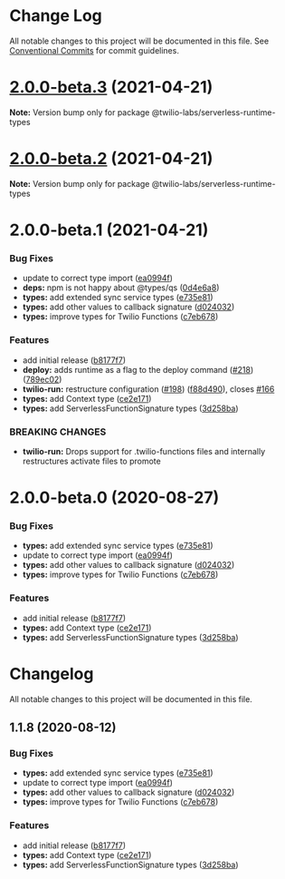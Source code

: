 # Change Log

All notable changes to this project will be documented in this file.
See [Conventional Commits](https://conventionalcommits.org) for commit guidelines.

# [2.0.0-beta.3](https://github.com/twilio-labs/serverless-toolkit/compare/@twilio-labs/serverless-runtime-types@2.0.0-beta.2...@twilio-labs/serverless-runtime-types@2.0.0-beta.3) (2021-04-21)

**Note:** Version bump only for package @twilio-labs/serverless-runtime-types





# [2.0.0-beta.2](https://github.com/twilio-labs/serverless-toolkit/compare/@twilio-labs/serverless-runtime-types@2.0.0-beta.1...@twilio-labs/serverless-runtime-types@2.0.0-beta.2) (2021-04-21)

**Note:** Version bump only for package @twilio-labs/serverless-runtime-types





# 2.0.0-beta.1 (2021-04-21)


### Bug Fixes

* update to correct type import ([ea0994f](https://github.com/twilio-labs/serverless-toolkit/commit/ea0994f598a550188794d84554e1d11b5edbc198))
* **deps:** npm is not happy about @types/qs ([0d4e6a8](https://github.com/twilio-labs/serverless-toolkit/commit/0d4e6a894d154996470b9ab4bdd9b72095b7bd94))
* **types:** add extended sync service types ([e735e81](https://github.com/twilio-labs/serverless-toolkit/commit/e735e81a3872a723b8276506eb046f6d327166c6))
* **types:** add other values to callback signature ([d024032](https://github.com/twilio-labs/serverless-toolkit/commit/d024032b8200d8c8fba41f557752b5b5a1ba9cf6))
* **types:** improve types for Twilio Functions ([c7eb678](https://github.com/twilio-labs/serverless-toolkit/commit/c7eb678ff3e8d0fd27ec595945ab944679e54177))


### Features

* add initial release ([b8177f7](https://github.com/twilio-labs/serverless-toolkit/commit/b8177f777b03582d607173e96f1c778e703a90e4))
* **deploy:** adds runtime as a flag to the deploy command ([#218](https://github.com/twilio-labs/serverless-toolkit/issues/218)) ([789ec02](https://github.com/twilio-labs/serverless-toolkit/commit/789ec027f1151be156e1fb01b4e4110ca0de9c44))
* **twilio-run:** restructure configuration ([#198](https://github.com/twilio-labs/serverless-toolkit/issues/198)) ([f88d490](https://github.com/twilio-labs/serverless-toolkit/commit/f88d49027980ee4c4d7f630918f860a987f13887)), closes [#166](https://github.com/twilio-labs/serverless-toolkit/issues/166)
* **types:** add Context type ([ce2e171](https://github.com/twilio-labs/serverless-toolkit/commit/ce2e17151520f5722327692f5f3c55f7dbbceef0))
* **types:** add ServerlessFunctionSignature types ([3d258ba](https://github.com/twilio-labs/serverless-toolkit/commit/3d258ba126cc976d967aa16012960e5185b6e6d2))


### BREAKING CHANGES

* **twilio-run:** Drops support for .twilio-functions files and internally restructures activate
files to promote





# 2.0.0-beta.0 (2020-08-27)


### Bug Fixes

* **types:** add extended sync service types ([e735e81](https://github.com/twilio-labs/serverless-toolkit/commit/e735e81a3872a723b8276506eb046f6d327166c6))
* update to correct type import ([ea0994f](https://github.com/twilio-labs/serverless-toolkit/commit/ea0994f598a550188794d84554e1d11b5edbc198))
* **types:** add other values to callback signature ([d024032](https://github.com/twilio-labs/serverless-toolkit/commit/d024032b8200d8c8fba41f557752b5b5a1ba9cf6))
* **types:** improve types for Twilio Functions ([c7eb678](https://github.com/twilio-labs/serverless-toolkit/commit/c7eb678ff3e8d0fd27ec595945ab944679e54177))


### Features

* add initial release ([b8177f7](https://github.com/twilio-labs/serverless-toolkit/commit/b8177f777b03582d607173e96f1c778e703a90e4))
* **types:** add Context type ([ce2e171](https://github.com/twilio-labs/serverless-toolkit/commit/ce2e17151520f5722327692f5f3c55f7dbbceef0))
* **types:** add ServerlessFunctionSignature types ([3d258ba](https://github.com/twilio-labs/serverless-toolkit/commit/3d258ba126cc976d967aa16012960e5185b6e6d2))





# Changelog

All notable changes to this project will be documented in this file.

<a name="1.1.8"></a>

## 1.1.8 (2020-08-12)

### Bug Fixes

- **types:** add extended sync service types ([e735e81](https://github.com/twilio-labs/twilio-runtime-types/commit/e735e81))
- update to correct type import ([ea0994f](https://github.com/twilio-labs/twilio-runtime-types/commit/ea0994f))
- **types:** add other values to callback signature ([d024032](https://github.com/twilio-labs/twilio-runtime-types/commit/d024032))
- **types:** improve types for Twilio Functions ([c7eb678](https://github.com/twilio-labs/twilio-runtime-types/commit/c7eb678))

### Features

- add initial release ([b8177f7](https://github.com/twilio-labs/twilio-runtime-types/commit/b8177f7))
- **types:** add Context type ([ce2e171](https://github.com/twilio-labs/twilio-runtime-types/commit/ce2e171))
- **types:** add ServerlessFunctionSignature types ([3d258ba](https://github.com/twilio-labs/twilio-runtime-types/commit/3d258ba))
